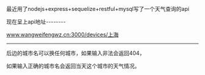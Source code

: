 最近用了nodejs+express+sequelize+restful+mysql写了一个天气查询的api

现在呈上api地址--------

www.wangweifengwz.cn:3000/devices/上海

--------
后边的城市名可以换任何城市，如果输入非法会返回404，

如果输入正确的城市名会返回当天这个城市的天气情况。
